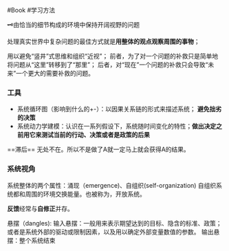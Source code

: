 #Book #学习方法 


🗝️由恰当的细节构成的环境中保持开阔视野的问题

处理真实世界中复杂问题的最佳方式就是**用整体的观点观察周围的事物**；

用以避免“竖井”式思维和组织“近视”；
前者，为了对一个问题的补救只是简单地将问题从“这里”转移到了“那里”；
后者，对“现在”一个问题的补救只会导致“未来”一个更大的需要补救的问题。


### 工具
- 系统循环图（影响到什么的+-）：以因果关系链的形式来描述系统； **避免拙劣的决策**
- 系统动力学建模：认识在一系列假设下，系统随时间变化的特性；**做出决定之前用它来测试当前的行动、决策或者是政策的后果**


==滞后== 无处不在。所以不是做了A就一定马上就会获得A的结果。

### 系统视角 
系统整体的两个属性：涌现（emergence)、自组织(self-organization)
自组织系统都和周围的环境交换能量。也被称为，开放系统。


**反馈**经常与**自修正**并存。

悬摆（dangles):
输入悬摆：一般用来表示期望达到的目标、隐含的标准、政策；或者是系统外部的驱动或限制因素，以及用以确定外部变量数值的参数。
输出悬摆：整个系统结束